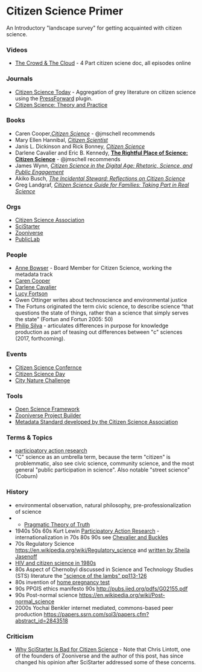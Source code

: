 # Citizen Science Primer

An Introductory "landscape survey" for getting acquainted with citizen science.

### Videos
* [The Crowd & The Cloud](http://crowdandcloud.org/) - 4 Part citizen sciene doc, all episodes online

### Journals
* [Citizen Science Today](http://www.citizensciencetoday.org/) - Aggregation of grey literature on citizen science using the [PressForward](http://pressforward.org/) plugin.
* [Citizen Science: Theory and Practice](http://theoryandpractice.citizenscienceassociation.org/)

### Books
* Caren Cooper,[_Citizen Science_](http://www.overlookpress.com/citizen-science.html) - @jmschell recommends
* Mary Ellen Hannibal, [_Citizen Scientist_](https://www.workman.com/products/citizen-scientist)
* Janis L. Dickinson and Rick Bonney, [_Citizen Science_](http://www.cornellpress.cornell.edu/book/?GCOI=80140100107290)
* Darlene Cavalier and Eric B. Kennedy, [__The Rightful Place of Science: Citizen Science__](http://cspo.org/news/rightful-place-of-science-citizen-science/) - @jmschell recommends
* James Wynn, [_Citizen Science in the Digital Age: Rhetoric, Science, and Public Engagement_](http://www.uapress.ua.edu/product/Citizen-Science-in-the-Digital-Age,6493.aspx)
* Akiko Busch, [_The Incidental Steward: Reflections on Citizen Science_](http://yalebooks.yale.edu/book/9780300205671/incidental-steward)
* Greg Landgraf, [_Citizen Science Guide for Families: Taking Part in Real Science_](http://www.ipgbook.com/citizen-science-guide-for-families-products-9781937589356.php)

### Orgs
* [Citizen Science Association](http://citizenscience.org)
* [SciStarter](https://scistarter.com)
* [Zooniverse](http://zooniverse.org/)
* [PublicLab](http://publiclab.org)

### People
* [Anne Bowser](https://twitter.com/annebowser) - Board Member for Citizen Science, working the metadata track
* [Caren Cooper](https://cnr.ncsu.edu/directory/caren-cooper/)
* [Darlene Cavalier](http://cspo.org/people/cavalier-darlene/)
* [Lucy Fortson](https://www.physics.umn.edu/people/fortson.html)
* Gwen Ottinger writes about technoscience and environmental justice
* The Fortuns originated the term civic science, to describe science “that questions the state of things, rather than a science that simply serves the state” (Fortun and Fortun 2005: 50)
* [Philip Silva](https://philipsilva.com/research/) - articulates differences in purpose for knowledge production as part of teasing out differences between "c" sciences (2017, forthcoming). 

### Events
* [Citizen Science Confernce](https://csa2017.sched.com)
* [Citizen Science Day](http://citizenscience.org/events/citizen-science-day/)
* [City Nature Challenge](https://nhm.org/nature/citizen-science/city-nature-challenge-2017)

### Tools
* [Open Science Framework](https://osf.io)
* [Zooniverse Project Builder](https://www.zooniverse.org/lab)
* [Metadata Standard developed by the Citizen Science Association](https://www.wilsoncenter.org/article/ppsr-core-metadata-standards)

### Terms & Topics
* [participatory action research](https://en.wikipedia.org/wiki/Participatory_action_research)
* "C" science as an umbrella term, because the term "citizen" is problemmatic, also see civic science, community science, and the most general "public participation in science". Also notable "street science" (Coburn)

### History
* environmental observation, natural philosophy, pre-professionalization of science
* * [Pragmatic Theory of Truth](https://en.wikipedia.org/wiki/Pragmatic_theory_of_truth)
* 1940s 50s 60s Kurt Lewin [Participatory Action Research](https://en.wikipedia.org/wiki/Participatory_action_research) - internationalization in 70s 80s 90s see [Chevalier and Buckles](https://www.amazon.com/Participatory-Action-Research-Methods-Engaged/dp/0415540321) 
* 70s Regulatory Science https://en.wikipedia.org/wiki/Regulatory_science and [written by Sheila Jasenoff](http://www.hup.harvard.edu/catalog.php?isbn=9780674300620&content=reviews) 
* [HIV and citizen science in 1980s](http://journals.sagepub.com/doi/abs/10.1177/016224399502000402)
* 80s Aspect of Chernobyl discussed in Science and Technology Studies (STS) literature the ["science of the lambs" pp113-126](http://www.univpgri-palembang.ac.id/perpus-fkip/Perpustakaan/Filsafat/Filsafat%20Ilmu/Harry%20Colins,%20Tecnology.pdf)
* 80s invention of [home pregnancy test](https://transistor.prx.org/2016/02/the-invention-of-the-home-pregnancy-test/)
* 90s PPGIS ethics manifesto 90s http://pubs.iied.org/pdfs/G02155.pdf
* 90s Post-normal science https://en.wikipedia.org/wiki/Post-normal_science
* 2000s Yochai Benkler internet mediated, commons-based peer production https://papers.ssrn.com/sol3/papers.cfm?abstract_id=2843518

### Criticism
* [Why SciStarter Is Bad for Citizen Science](https://blog.zooniverse.org/2013/03/12/why-scistarter-com-is-bad-for-citizen-science/) - Note that Chris Lintott, one of the founders of Zooniverse and the author of this post, has since changed his opinion after SciStarter addressed some of these concerns. 
